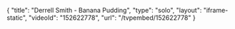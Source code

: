 {
    "title": "Derrell Smith - Banana Pudding",
    "type": "solo",
    "layout": "iframe-static",
    "videoId": "152622778",
    "url": "\/tvpembed\/152622778"
}